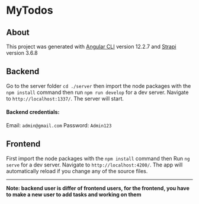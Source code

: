 
# MyTodos
## About

This project was generated with [Angular CLI](https://github.com/angular/angular-cli) version 12.2.7 and  [Strapi](https://strapi.io/) version 3.6.8 

## Backend 

Go to the server folder `cd ./server` then import the node packages with the `npm install` command then run `npm run develop` for a dev server. Navigate to `http://localhost:1337/`. The server will start.

#### Backend credentials: 
Email: `admin@gmail.com`
Password: `Admin123`

## Frontend 

First import the node packages with the `npm install` command then Run `ng serve` for a dev server. Navigate to `http://localhost:4200/`. The app will automatically reload if you change any of the source files.

-----

**Note: backend user is differ of frontend users, for the frontend, you have to make a new user to add tasks and working on them**
